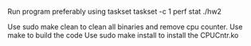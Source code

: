 Run program preferably using taskset
taskset -c 1 perf stat ./hw2 <SIZE>

Use sudo make clean to clean all binaries and remove cpu counter.
Use make to build the code
Use sudo make install to install the CPUCntr.ko
